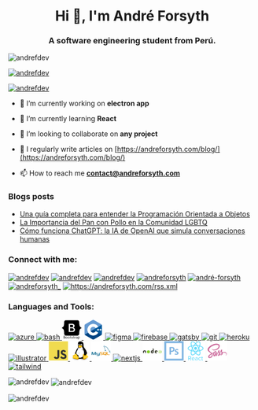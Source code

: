 <h1 align="center">Hi 👋, I'm André Forsyth</h1>
<h3 align="center">A software engineering student from Perú.</h3>

<p align="left"> <img src="https://komarev.com/ghpvc/?username=andrefdev&label=Profile%20views&color=0e75b6&style=flat" alt="andrefdev" /> </p>

<p align="left"> <a href="https://github.com/ryo-ma/github-profile-trophy"><img src="https://github-profile-trophy.vercel.app/?username=andrefdev&theme=radical" alt="andrefdev" /></a> </p>

<p align="left"> <a href="https://twitter.com/andrefdev" target="blank"><img src="https://img.shields.io/twitter/follow/andrefdev?logo=twitter&style=for-the-badge" alt="andrefdev" /></a> </p>

- 🔭 I’m currently working on **electron app**

- 🌱 I’m currently learning **React**

- 👯 I’m looking to collaborate on **any project**

- 📝 I regularly write articles on [https://andreforsyth.com/blog/](https://andreforsyth.com/blog/)

- 📫 How to reach me **contact@andreforsyth.com**

### Blogs posts
<!-- BLOG-POST-LIST:START -->
- [Una guía completa para entender la Programación Orientada a Objetos](https://andreforsyth.com/posts/una-guia-completa-para-entender-la-programacion-orientada-a-objetos/)
- [La Importancia del Pan con Pollo en la Comunidad LGBTQ](https://andreforsyth.com/posts/la-importancia-del-pan-con-pollo-en-la-comunidad-lgbtq/)
- [Cómo funciona ChatGPT: la IA de OpenAI que simula conversaciones humanas](https://andreforsyth.com/posts/como-funciona-chat-gpt/)
<!-- BLOG-POST-LIST:END -->

<h3 align="left">Connect with me:</h3>
<p align="left">
<a href="https://codepen.io/andrefdev" target="blank"><img align="center" src="https://raw.githubusercontent.com/rahuldkjain/github-profile-readme-generator/master/src/images/icons/Social/codepen.svg" alt="andrefdev" height="30" width="40" /></a>
<a href="https://dev.to/andrefdev" target="blank"><img align="center" src="https://raw.githubusercontent.com/rahuldkjain/github-profile-readme-generator/master/src/images/icons/Social/devto.svg" alt="andrefdev" height="30" width="40" /></a>
<a href="https://twitter.com/andrefdev" target="blank"><img align="center" src="https://raw.githubusercontent.com/rahuldkjain/github-profile-readme-generator/master/src/images/icons/Social/twitter.svg" alt="andrefdev" height="30" width="40" /></a>
<a href="https://linkedin.com/in/andreforsyth" target="blank"><img align="center" src="https://raw.githubusercontent.com/rahuldkjain/github-profile-readme-generator/master/src/images/icons/Social/linked-in-alt.svg" alt="andreforsyth" height="30" width="40" /></a>
<a href="https://stackoverflow.com/users/andré-forsyth" target="blank"><img align="center" src="https://raw.githubusercontent.com/rahuldkjain/github-profile-readme-generator/master/src/images/icons/Social/stack-overflow.svg" alt="andré-forsyth" height="30" width="40" /></a>
<a href="https://instagram.com/andreforsyth_" target="blank"><img align="center" src="https://raw.githubusercontent.com/rahuldkjain/github-profile-readme-generator/master/src/images/icons/Social/instagram.svg" alt="andreforsyth_" height="30" width="40" /></a>
<a href="/https://andreforsyth.com/rss.xml" target="blank"><img align="center" src="https://raw.githubusercontent.com/rahuldkjain/github-profile-readme-generator/master/src/images/icons/Social/rss.svg" alt="https://andreforsyth.com/rss.xml" height="30" width="40" /></a>
</p>

<h3 align="left">Languages and Tools:</h3>
<p align="left"> <a href="https://azure.microsoft.com/en-in/" target="_blank" rel="noreferrer"> <img src="https://www.vectorlogo.zone/logos/microsoft_azure/microsoft_azure-icon.svg" alt="azure" width="40" height="40"/> </a> <a href="https://www.gnu.org/software/bash/" target="_blank" rel="noreferrer"> <img src="https://www.vectorlogo.zone/logos/gnu_bash/gnu_bash-icon.svg" alt="bash" width="40" height="40"/> </a> <a href="https://getbootstrap.com" target="_blank" rel="noreferrer"> <img src="https://raw.githubusercontent.com/devicons/devicon/master/icons/bootstrap/bootstrap-plain-wordmark.svg" alt="bootstrap" width="40" height="40"/> </a> <a href="https://www.w3schools.com/cpp/" target="_blank" rel="noreferrer"> <img src="https://raw.githubusercontent.com/devicons/devicon/master/icons/cplusplus/cplusplus-original.svg" alt="cplusplus" width="40" height="40"/> </a> <a href="https://www.figma.com/" target="_blank" rel="noreferrer"> <img src="https://www.vectorlogo.zone/logos/figma/figma-icon.svg" alt="figma" width="40" height="40"/> </a> <a href="https://firebase.google.com/" target="_blank" rel="noreferrer"> <img src="https://www.vectorlogo.zone/logos/firebase/firebase-icon.svg" alt="firebase" width="40" height="40"/> </a> <a href="https://www.gatsbyjs.com/" target="_blank" rel="noreferrer"> <img src="https://www.vectorlogo.zone/logos/gatsbyjs/gatsbyjs-icon.svg" alt="gatsby" width="40" height="40"/> </a> <a href="https://git-scm.com/" target="_blank" rel="noreferrer"> <img src="https://www.vectorlogo.zone/logos/git-scm/git-scm-icon.svg" alt="git" width="40" height="40"/> </a> <a href="https://heroku.com" target="_blank" rel="noreferrer"> <img src="https://www.vectorlogo.zone/logos/heroku/heroku-icon.svg" alt="heroku" width="40" height="40"/> </a> <a href="https://www.adobe.com/in/products/illustrator.html" target="_blank" rel="noreferrer"> <img src="https://www.vectorlogo.zone/logos/adobe_illustrator/adobe_illustrator-icon.svg" alt="illustrator" width="40" height="40"/> </a> <a href="https://developer.mozilla.org/en-US/docs/Web/JavaScript" target="_blank" rel="noreferrer"> <img src="https://raw.githubusercontent.com/devicons/devicon/master/icons/javascript/javascript-original.svg" alt="javascript" width="40" height="40"/> </a> <a href="https://www.linux.org/" target="_blank" rel="noreferrer"> <img src="https://raw.githubusercontent.com/devicons/devicon/master/icons/linux/linux-original.svg" alt="linux" width="40" height="40"/> </a> <a href="https://www.mysql.com/" target="_blank" rel="noreferrer"> <img src="https://raw.githubusercontent.com/devicons/devicon/master/icons/mysql/mysql-original-wordmark.svg" alt="mysql" width="40" height="40"/> </a> <a href="https://nextjs.org/" target="_blank" rel="noreferrer"> <img src="https://cdn.worldvectorlogo.com/logos/nextjs-2.svg" alt="nextjs" width="40" height="40"/> </a> <a href="https://nodejs.org" target="_blank" rel="noreferrer"> <img src="https://raw.githubusercontent.com/devicons/devicon/master/icons/nodejs/nodejs-original-wordmark.svg" alt="nodejs" width="40" height="40"/> </a> <a href="https://www.photoshop.com/en" target="_blank" rel="noreferrer"> <img src="https://raw.githubusercontent.com/devicons/devicon/master/icons/photoshop/photoshop-line.svg" alt="photoshop" width="40" height="40"/> </a> <a href="https://reactjs.org/" target="_blank" rel="noreferrer"> <img src="https://raw.githubusercontent.com/devicons/devicon/master/icons/react/react-original-wordmark.svg" alt="react" width="40" height="40"/> </a> <a href="https://sass-lang.com" target="_blank" rel="noreferrer"> <img src="https://raw.githubusercontent.com/devicons/devicon/master/icons/sass/sass-original.svg" alt="sass" width="40" height="40"/> </a> <a href="https://tailwindcss.com/" target="_blank" rel="noreferrer"> <img src="https://www.vectorlogo.zone/logos/tailwindcss/tailwindcss-icon.svg" alt="tailwind" width="40" height="40"/> </a> </p>

<p><img align="left" src="https://github-readme-stats.vercel.app/api/top-langs?username=andrefdev&theme=radical&show_icons=true&locale=en&layout=compact" alt="andrefdev" /></p>

<p>&nbsp;<img align="center" src="https://github-readme-stats.vercel.app/api?username=andrefdev&theme=radical&show_icons=true&locale=en" alt="andrefdev" /></p>

<p><img align="center" src="https://github-readme-streak-stats.herokuapp.com/?user=andrefdev&theme=radical" alt="andrefdev" /></p>
